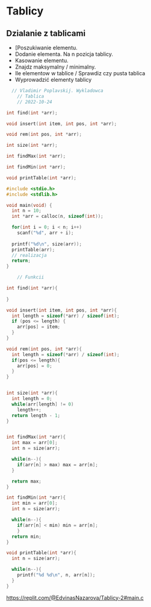 # Tablicy
## Dzialanie z tablicami
- [Poszukiwanie elementu.
- Dodanie elementa. Na n pozicja tablicy.
- Kasowanie elementu.
- Znajdz maksymalny / minimalny.
- Ile elementow w tablice / Sprawdiz czy pusta tablica
- Wyprowadzić elementy tablicy
```C
  // Vladimir Poplavskij. Wykladowca
    // Tablica
    // 2022-10-24

int find(int *arr);

void insert(int item, int pos, int *arr);

void rem(int pos, int *arr);

int size(int *arr);

int findMax(int *arr);

int findMin(int *arr);

void printTable(int *arr);

#include <stdio.h>
#include <stdlib.h>

void main(void) {
  int n = 10;
  int *arr = calloc(n, sizeof(int));

  for(int i = 0; i < n; i++)
    scanf("%d", arr + i);
  
  printf("%d\n", size(arr));
  printTable(arr);
  // realizacja
  return;
}

    // Funkcii

int find(int *arr){
  
}

void insert(int item, int pos, int *arr){
  int length = sizeof(*arr) / sizeof(int);
  if (pos <= length) {
    arr[pos] = item;
  }
}

void rem(int pos, int *arr){
  int length = sizeof(*arr) / sizeof(int);
  if(pos <= length){
    arr[pos] = 0;
  }
}


int size(int *arr){
  int length = 0;
  while(arr[length] != 0)
    length++;
  return length - 1;
}


int findMax(int *arr){
  int max = arr[0];
  int n = size(arr);

  while(n--){
    if(arr[n] > max) max = arr[n];
  }

  return max;
}

int findMin(int *arr){
  int min = arr[0];
  int n = size(arr);

  while(n--){
    if(arr[n] < min) min = arr[n];
    }
  return min;
}

void printTable(int *arr){
  int n = size(arr);

  while(n--){
    printf("%d %d\n", n, arr[n]);
  }
}
```
https://replit.com/@EdvinasNazarova/Tablicy-2#main.c
